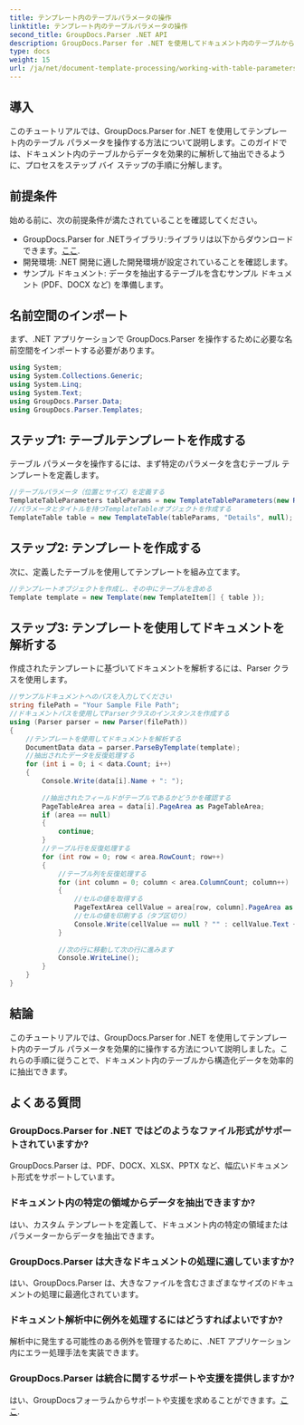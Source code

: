 ```yaml
---
title: テンプレート内のテーブルパラメータの操作
linktitle: テンプレート内のテーブルパラメータの操作
second_title: GroupDocs.Parser .NET API
description: GroupDocs.Parser for .NET を使用してドキュメント内のテーブルからデータを抽出する方法を学習します。テーブル パラメータの使用に関するステップ バイ ステップ ガイド。
type: docs
weight: 15
url: /ja/net/document-template-processing/working-with-table-parameters-in-templates/
---
```

## 導入
このチュートリアルでは、GroupDocs.Parser for .NET を使用してテンプレート内のテーブル パラメータを操作する方法について説明します。このガイドでは、ドキュメント内のテーブルからデータを効果的に解析して抽出できるように、プロセスをステップ バイ ステップの手順に分解します。
## 前提条件
始める前に、次の前提条件が満たされていることを確認してください。
-  GroupDocs.Parser for .NETライブラリ:ライブラリは以下からダウンロードできます。[ここ](https://releases.groupdocs.com/parser/net/).
- 開発環境: .NET 開発に適した開発環境が設定されていることを確認します。
- サンプル ドキュメント: データを抽出するテーブルを含むサンプル ドキュメント (PDF、DOCX など) を準備します。

## 名前空間のインポート
まず、.NET アプリケーションで GroupDocs.Parser を操作するために必要な名前空間をインポートする必要があります。
```csharp
using System;
using System.Collections.Generic;
using System.Linq;
using System.Text;
using GroupDocs.Parser.Data;
using GroupDocs.Parser.Templates;
```
## ステップ1: テーブルテンプレートを作成する
テーブル パラメータを操作するには、まず特定のパラメータを含むテーブル テンプレートを定義します。
```csharp
//テーブルパラメータ（位置とサイズ）を定義する
TemplateTableParameters tableParams = new TemplateTableParameters(new Rectangle(new Point(35, 320), new Size(530, 55)), null);
//パラメータとタイトルを持つTemplateTableオブジェクトを作成する
TemplateTable table = new TemplateTable(tableParams, "Details", null);
```
## ステップ2: テンプレートを作成する
次に、定義したテーブルを使用してテンプレートを組み立てます。
```csharp
//テンプレートオブジェクトを作成し、その中にテーブルを含める
Template template = new Template(new TemplateItem[] { table });
```
## ステップ3: テンプレートを使用してドキュメントを解析する
作成されたテンプレートに基づいてドキュメントを解析するには、Parser クラスを使用します。
```csharp
//サンプルドキュメントへのパスを入力してください
string filePath = "Your Sample File Path";
//ドキュメントパスを使用してParserクラスのインスタンスを作成する
using (Parser parser = new Parser(filePath))
{
    //テンプレートを使用してドキュメントを解析する
    DocumentData data = parser.ParseByTemplate(template);
    //抽出されたデータを反復処理する
    for (int i = 0; i < data.Count; i++)
    {
        Console.Write(data[i].Name + ": ");
        
        //抽出されたフィールドがテーブルであるかどうかを確認する
        PageTableArea area = data[i].PageArea as PageTableArea;
        if (area == null)
        {
            continue;
        }
        //テーブル行を反復処理する
        for (int row = 0; row < area.RowCount; row++)
        {
            //テーブル列を反復処理する
            for (int column = 0; column < area.ColumnCount; column++)
            {
                //セルの値を取得する
                PageTextArea cellValue = area[row, column].PageArea as PageTextArea;
                //セルの値を印刷する（タブ区切り）
                Console.Write(cellValue == null ? "" : cellValue.Text + "\t");
            }
            
            //次の行に移動して次の行に進みます
            Console.WriteLine();
        }
    }
}
```

## 結論
このチュートリアルでは、GroupDocs.Parser for .NET を使用してテンプレート内のテーブル パラメータを効果的に操作する方法について説明しました。これらの手順に従うことで、ドキュメント内のテーブルから構造化データを効率的に抽出できます。

## よくある質問
### GroupDocs.Parser for .NET ではどのようなファイル形式がサポートされていますか?
GroupDocs.Parser は、PDF、DOCX、XLSX、PPTX など、幅広いドキュメント形式をサポートしています。
### ドキュメント内の特定の領域からデータを抽出できますか?
はい、カスタム テンプレートを定義して、ドキュメント内の特定の領域またはパラメーターからデータを抽出できます。
### GroupDocs.Parser は大きなドキュメントの処理に適していますか?
はい、GroupDocs.Parser は、大きなファイルを含むさまざまなサイズのドキュメントの処理に最適化されています。
### ドキュメント解析中に例外を処理するにはどうすればよいですか?
解析中に発生する可能性のある例外を管理するために、.NET アプリケーション内にエラー処理手法を実装できます。
### GroupDocs.Parser は統合に関するサポートや支援を提供しますか?
はい、GroupDocsフォーラムからサポートや支援を求めることができます。[ここ](https://forum.groupdocs.com/c/parser/17).